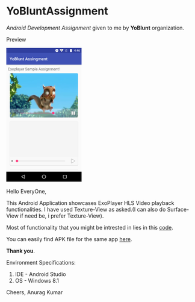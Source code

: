 # YoBluntAssignment
*Android Development Assignment* given to me by **YoBlunt** organization.


Preview

<img src="https://github.com/anuragkumarak95/YoBluntAssignment/blob/master/Screenshot_20170614-164645.png" width="200px"/>

Hello EveryOne,

This Android Application showcases ExoPlayer HLS Video playback functionalities.<Enter>
I have used Texture-View as asked.(I can also do Surface-View if need be, i prefer Texture-View).


Most of functionality that you might be intrested in lies in this 
[code](https://github.com/anuragkumarak95/YoBluntAssingment/blob/master/app/src/main/java/com/yoblunt/anuragkumar/yobluntassingment/adapter/HlsListAdapter.java).

You can easily find APK file for the same app [here](https://github.com/anuragkumarak95/YoBluntAssingment/blob/master/APK%20File/yobluntAssignment_v0.0.1S.apk).
    
**Thank you**.

Environment Specifications:
1. IDE - Android Studio
2. OS - Windows 8.1

Cheers,
Anurag Kumar
